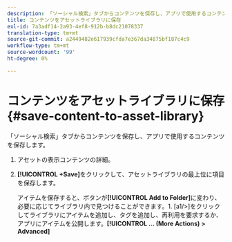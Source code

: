 ```yaml
---
description: 「ソーシャル検索」タブからコンテンツを保存し、アプリで使用するコンテンツを保存します。
title: コンテンツをアセットライブラリに保存
exl-id: 7a3adf14-2a93-4ef8-912b-b8dc21078337
translation-type: tm+mt
source-git-commit: a2449482e617939cfda7e367da34875bf187c4c9
workflow-type: tm+mt
source-wordcount: '99'
ht-degree: 0%

---
```


# コンテンツをアセットライブラリに保存{#save-content-to-asset-library}

「ソーシャル検索」タブからコンテンツを保存し、アプリで使用するコンテンツを保存します。

1. アセットの表示コンテンツの詳細。
1. **[!UICONTROL +Save]**&#x200B;をクリックして、アセットライブラリの最上位に項目を保存します。

   アイテムを保存すると、ボタンが&#x200B;**[!UICONTROL Add to Folder]**&#x200B;に変わり、必要に応じてライブラリ内で見つけることができます。1. [a1/>]をクリックしてライブラリにアイテムを追加し、タグを追加し、再利用を要求するか、アプリにアイテムを公開します。**[!UICONTROL … (More Actions) > Advanced]**

